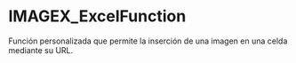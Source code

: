 # IMAGEX_ExcelFunction
Función personalizada que permite la inserción de una imagen en una celda mediante su URL.
